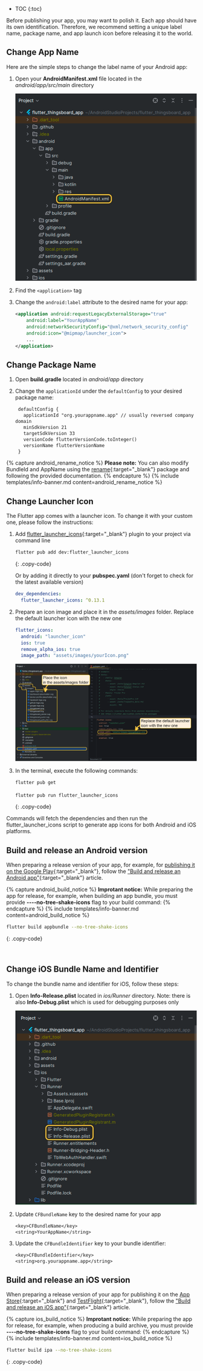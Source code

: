 * TOC
{:toc}

Before publishing your app, you may want to polish it. Each app should have its own identification. 
Therefore, we recommend setting a unique label name, package name, and app launch icon before releasing it to the world.

## Change App Name

Here are the simple steps to change the label name of your Android app:
1. Open your **AndroidManifest.xml** file located in the *android/app/src/main* directory

   ![image](/images/mobile/flutter_ce_package_name.png)

2. Find the `<application>` tag
3. Change the `android:label` attribute to the desired name for your app:

   ```xml
   <application android:requestLegacyExternalStorage="true"
       android:label="YourAppName" 
       android:networkSecurityConfig="@xml/network_security_config" 
       android:icon="@mipmap/launcher_icon">
       ...
   </application>
   ```




## Change Package Name

1. Open **build.gradle** located in *android/app* directory
2. Change the `applicationId` under the `defaultConfig` to your desired package name:

   ```
    defaultConfig {
      applicationId "org.yourappname.app" // usually reversed company domain
      minSdkVersion 21
      targetSdkVersion 33
      versionCode flutterVersionCode.toInteger()
      versionName flutterVersionName
    }
   ```

{% capture android_rename_notice %}
**Please note:**
You can also modify BundleId and AppName using the [rename](https://pub.dev/packages/rename){:target="_blank"} package and following the provided documentation.
{% endcapture %}
{% include templates/info-banner.md content=android_rename_notice %}



## Change Launcher Icon

The Flutter app comes with a launcher icon. To change it with your custom one, please follow the instructions:

1. Add [flutter_launcher_icons](https://pub.dev/packages/flutter_launcher_icons){:target="_blank"} plugin to your project via command line

    ```bash
    flutter pub add dev:flutter_launcher_icons 
    ```
    {: .copy-code}
    
    Or by adding it directly to your **pubspec.yaml** (don't forget to check for the latest available version)
    
    ```yaml
    dev_dependencies:
      flutter_launcher_icons: ^0.13.1
    ```

2. Prepare an icon image and place it in the *assets/images* folder. Replace the default launcher icon with the new one

    ```yaml
    flutter_icons:
      android: "launcher_icon"
      ios: true
      remove_alpha_ios: true
      image_path: "assets/images/yourIcon.png"
    ```
   
   ![image](/images/mobile/flutter_launch_icon.png)
   
3. In the terminal, execute the following commands:

    ```bash
    flutter pub get
        
    flutter pub run flutter_launcher_icons
    ```
    {: .copy-code}

Commands will fetch the dependencies and then run the flutter_launcher_icons script to generate app icons for both Android and iOS platforms.



## Build and release an Android version

When preparing a release version of your app, for example, for [publishing it on the Google Play](https://support.google.com/googleplay/android-developer/answer/9859152?hl=en){:target="_blank"}, 
follow the ["Build and release an Android app"](https://docs.flutter.dev/deployment/android){:target="_blank"} article.

{% capture android_build_notice %}
**Improtant notice:** While preparing the app for release, for example, when building an app bundle, you must provide **----no-tree-shake-icons** flag to your build command:
{% endcapture %}
{% include templates/info-banner.md content=android_build_notice %}

   ```bash
   flutter build appbundle --no-tree-shake-icons
   ```
   {: .copy-code}


&nbsp;
&nbsp;

## Change iOS Bundle Name and Identifier

To change the bundle name and identifier for iOS, follow these steps:
1. Open **Info-Release.plist** located in *ios/Runner* directory. Note: there is also **Info-Debug.plist** which is used for debugging purposes only

   ![image](/images/mobile/flutter_ce_package_name_ios.png)

3. Update `CFBundleName` key to the desired name for your app

   ```
   <key>CFBundleName</key>
   <string>YourAppName</string>
   ```

4. Update the `CFBundleIdentifier` key to your bundle identifier:

   ```
   <key>CFBundleIdentifier</key>
   <string>org.yourappname.app</string> 
   ```
   

## Build and release an iOS version

When preparing a release version of your app for publishing it on the
[App Store](https://developer.apple.com/app-store/submissions/){:target="_blank"} and [TestFlight](https://developer.apple.com/testflight/){:target="_blank"}, 
follow the ["Build and release an iOS app"](https://docs.flutter.dev/deployment/ios){:target="_blank"} article.

{% capture ios_build_notice %}
**Improtant notice:** While preparing the app for release, for example, when producing a build archive, you must provide **----no-tree-shake-icons** flag to your build command:
{% endcapture %}
{% include templates/info-banner.md content=ios_build_notice %}

   ```bash
   flutter build ipa --no-tree-shake-icons
   ```
   {: .copy-code}